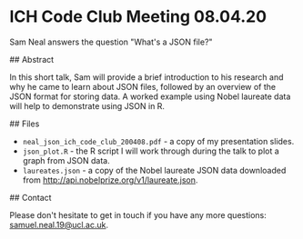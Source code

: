 # ICH Code Club Meeting 08.04.20
Sam Neal answers the question "What's a JSON file?"

## Abstract

In this short talk, Sam will provide a brief introduction to his research and why he came to learn about JSON files, 
followed by an overview of the JSON format for storing data. A worked example using Nobel laureate data will help to 
demonstrate using JSON in R.

## Files

- `neal_json_ich_code_club_200408.pdf` - a copy of my presentation slides.
- `json_plot.R` - the R script I will work through during the talk to plot a graph from JSON data.
- `laureates.json` - a copy of the Nobel laureate JSON data downloaded from <http://api.nobelprize.org/v1/laureate.json>.

## Contact

Please don't hesitate to get in touch if you have any more questions: <samuel.neal.19@ucl.ac.uk>.
